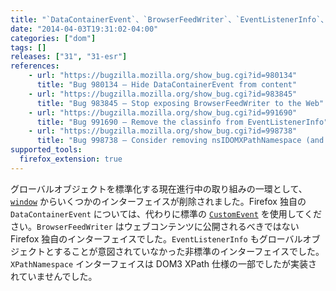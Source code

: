 ```yaml
---
title: "`DataContainerEvent`、`BrowserFeedWriter`、`EventListenerInfo`、`XPathNamespace` が削除されました"
date: "2014-04-03T19:31:02-04:00"
categories: ["dom"]
tags: []
releases: ["31", "31-esr"]
references:
    - url: "https://bugzilla.mozilla.org/show_bug.cgi?id=980134"
      title: "Bug 980134 – Hide DataContainerEvent from content"
    - url: "https://bugzilla.mozilla.org/show_bug.cgi?id=983845"
      title: "Bug 983845 – Stop exposing BrowserFeedWriter to the Web"
    - url: "https://bugzilla.mozilla.org/show_bug.cgi?id=991690"
      title: "Bug 991690 – Remove the classinfo from EventListenerInfo"
    - url: "https://bugzilla.mozilla.org/show_bug.cgi?id=998738"
      title: "Bug 998738 – Consider removing nsIDOMXPathNamespace (and window.XPathNamespace)"
supported_tools:
  firefox_extension: true
---
```

グローバルオブジェクトを標準化する現在進行中の取り組みの一環として、[`window`](https://developer.mozilla.org/docs/Web/API/window) からいくつかのインターフェイスが削除されました。Firefox 独自の `DataContainerEvent` については、代わりに標準の [`CustomEvent`](https://developer.mozilla.org/docs/Web/API/CustomEvent) を使用してください。`BrowserFeedWriter` はウェブコンテンツに公開されるべきではない Firefox 独自のインターフェイスでした。`EventListenerInfo` もグローバルオブジェクトとすることが意図されていなかった非標準のインターフェイスでした。`XPathNamespace` インターフェイスは DOM3 XPath 仕様の一部でしたが実装されていませんでした。
